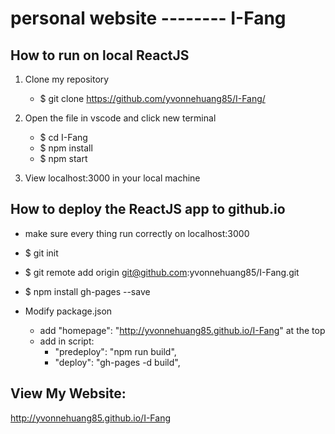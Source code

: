 # personal website -------- I-Fang

## How to run on local ReactJS
1. Clone my repository
   - $ git clone https://github.com/yvonnehuang85/I-Fang/
   
2. Open the file in vscode and click new terminal
   - $ cd I-Fang
   - $ npm install
   - $ npm start
   
3. View localhost:3000 in your local machine


## How to deploy the ReactJS app to github.io
   - make sure every thing run correctly on localhost:3000
   - $ git init
   - $ git remote add origin git@github.com:yvonnehuang85/I-Fang.git
   - $ npm install gh-pages --save

   - Modify package.json
      - add "homepage": "http://yvonnehuang85.github.io/I-Fang" at the top
      -  add in script:
         - "predeploy": "npm run build",
         - "deploy": "gh-pages -d build",

## View My Website:
http://yvonnehuang85.github.io/I-Fang
